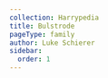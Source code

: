 ```yaml
---
collection: Harrypedia
title: Bulstrode
pageType: family
author: Luke Schierer
sidebar:
  order: 1
---
```

